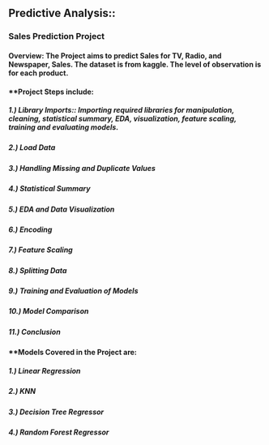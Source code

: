 ## Predictive Analysis::
### Sales Prediction Project
#### Overview: The Project aims to predict Sales for TV, Radio, and Newspaper, Sales. The dataset is from kaggle. The level of observation is for each product.

#### **Project Steps include:
##### 1.) Library Imports:: Importing required libraries for manipulation, cleaning, statistical summary, EDA, visualization, feature scaling, training and evaluating models.
##### 2.) Load Data
##### 3.) Handling Missing and Duplicate Values
##### 4.) Statistical Summary
##### 5.) EDA and Data Visualization
##### 6.) Encoding
##### 7.) Feature Scaling 
##### 8.) Splitting Data
##### 9.) Training and Evaluation of Models
##### 10.) Model Comparison 
##### 11.) Conclusion

#### **Models Covered in the Project are:
##### 1.) Linear Regression
##### 2.) KNN
##### 3.) Decision Tree Regressor
##### 4.) Random Forest Regressor
